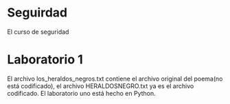# Seguirdad
El curso de seguridad

# Laboratorio 1
El archivo los_heraldos_negros.txt contiene el archivo original del poema(no está codificado), el archivo HERALDOSNEGRO.txt ya es el archivo codificado. El laboratorio uno está hecho en Python.
